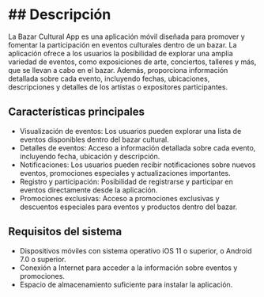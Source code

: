 # ## Descripción
La Bazar Cultural App es una aplicación móvil diseñada para promover y fomentar la participación en eventos culturales dentro de un bazar. La aplicación ofrece a los usuarios la posibilidad de explorar una amplia variedad de eventos, como exposiciones de arte, conciertos, talleres y más, que se llevan a cabo en el bazar. Además, proporciona información detallada sobre cada evento, incluyendo fechas, ubicaciones, descripciones y detalles de los artistas o expositores participantes.

## Características principales
- Visualización de eventos: Los usuarios pueden explorar una lista de eventos disponibles dentro del bazar cultural.
- Detalles de eventos: Acceso a información detallada sobre cada evento, incluyendo fecha, ubicación y descripción.
- Notificaciones: Los usuarios pueden recibir notificaciones sobre nuevos eventos, promociones especiales y actualizaciones importantes.
- Registro y participación: Posibilidad de registrarse y participar en eventos directamente desde la aplicación.
- Promociones exclusivas: Acceso a promociones exclusivas y descuentos especiales para eventos y productos dentro del bazar.

## Requisitos del sistema
- Dispositivos móviles con sistema operativo iOS 11 o superior, o Android 7.0 o superior.
- Conexión a Internet para acceder a la información sobre eventos y promociones.
- Espacio de almacenamiento suficiente para instalar la aplicación.
